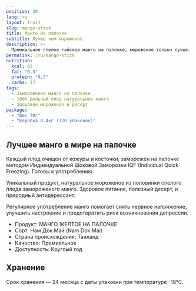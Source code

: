 ```yaml
---
position: 30
lang: ru
layout: fruit
slug: mango-stick
title: Манго На палочке
subtitle: Лучше чем мороженое
description: >-
  Премиальное спелое тайское манго на палочке, мороженое только лучше.
permalink: /ru/mango-stick
nutrition:
  kcal: 65
  fat: "0,3"
  protein: "0,5"
  carbs: 17
tags:
  - Замороженое манго на палочке
  - 100% Цельный плод натуральное манго
  - Здоровое мороженое и десерт
package:
  - "Вес 70г"
  - "Коробка 8.4кг (120 упаковок)"
---
```


## Лучшее манго в мире на палочке

Каждый плод очищен от кожуры и косточки, заморожен на палочке методом
Индивидуальной Шоковой Заморозки IQF (Individual Quick Freezing). Готовы к
употреблению.

Уникальный продукт, натуральное мороженое из половинки спелого плода замороженого манго.
Здоровое питание, полезный десерт, и природный антидерессант.

Регулярное употребление манго помогает снять нервное напряжение, улучшить настроение и
предотвратить риск возникновения депрессии.

* Продукт: МАНГО ЖЕЛТОЕ НА ПАЛОЧКЕ
* Сорт: Нам Док Май (Nam Dok Mai)
* Страна происхождения: Таиланд
* Качество: Премиальное
* Доступность: Круглый год

## Хранение

Срок хранения — 24 месяца с даты упаковки при температуре -18°С.
